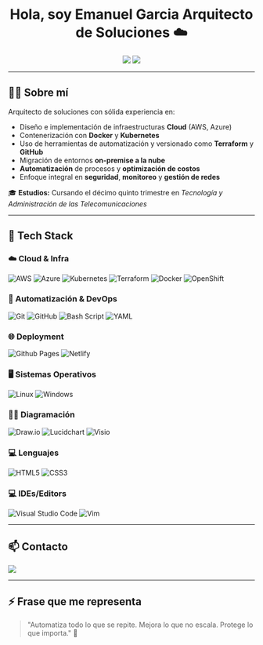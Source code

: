 <h1 align="center">Hola, soy Emanuel Garcia Arquitecto de Soluciones ☁️</h1>

<p align="center">
  <img src="https://img.shields.io/badge/AWS-%23FF9900.svg?style=for-the-badge&logo=amazon-aws&logoColor=white"/>
  <img src="https://img.shields.io/badge/azure-%230072C6.svg?style=for-the-badge&logo=microsoftazure&logoColor=white"/>
</p>

---

## 👨‍💻 Sobre mí

Arquitecto de soluciones con sólida experiencia en:

- Diseño e implementación de infraestructuras **Cloud** (AWS, Azure)
- Contenerización con **Docker** y **Kubernetes**
- Uso de herramientas de automatización y versionado como **Terraform** y **GitHub**
- Migración de entornos **on-premise a la nube**
- **Automatización** de procesos y **optimización de costos**
- Enfoque integral en **seguridad**, **monitoreo** y **gestión de redes**

🎓 **Estudios:** Cursando el décimo quinto trimestre en *Tecnología y Administración de las Telecomunicaciones*

---

## 🚀 Tech Stack

### ☁️ Cloud & Infra
![AWS](https://img.shields.io/badge/AWS-%23FF9900.svg?style=for-the-badge&logo=amazon-aws&logoColor=white)
![Azure](https://img.shields.io/badge/azure-%230072C6.svg?style=for-the-badge&logo=microsoftazure&logoColor=white)
![Kubernetes](https://img.shields.io/badge/kubernetes-%23326ce5.svg?style=for-the-badge&logo=kubernetes&logoColor=white)
![Terraform](https://img.shields.io/badge/terraform-%235835CC.svg?style=for-the-badge&logo=terraform&logoColor=white)
![Docker](https://img.shields.io/badge/docker-%230db7ed.svg?style=for-the-badge&logo=docker&logoColor=white)
![OpenShift](https://img.shields.io/badge/OpenShift(ROSA)-red?style=for-the-badge)

### 🧠 Automatización & DevOps
![Git](https://img.shields.io/badge/git-%23F05033.svg?style=for-the-badge&logo=git&logoColor=white)
![GitHub](https://img.shields.io/badge/github-%23121011.svg?style=for-the-badge&logo=github&logoColor=white)
![Bash Script](https://img.shields.io/badge/bash_script-%23121011.svg?style=for-the-badge&logo=gnu-bash&logoColor=white)
![YAML](https://img.shields.io/badge/yaml-%23ffffff.svg?style=for-the-badge&logo=yaml&logoColor=151515)

### 🌐 Deployment

![Github Pages](https://img.shields.io/badge/github%20pages-121013?style=for-the-badge&logo=github&logoColor=white)
![Netlify](https://img.shields.io/badge/netlify-%23000000.svg?style=for-the-badge&logo=netlify&logoColor=#00C7B7)

### 🖥️ Sistemas Operativos
![Linux](https://img.shields.io/badge/Linux-FCC624?style=for-the-badge&logo=linux&logoColor=black)
![Windows](https://img.shields.io/badge/Windows-0078D6?style=for-the-badge&logo=windows&logoColor=white)

### 👨‍🎨 Diagramación
![Draw.io](https://img.shields.io/badge/Draw.io-orange?style=for-the-badge)
![Lucidchart](https://img.shields.io/badge/Lucidchart-yellow?style=for-the-badge)
![Visio](https://img.shields.io/badge/Visio-blue?style=for-the-badge)

### 💻 Lenguajes
![HTML5](https://img.shields.io/badge/html5-%23E34F26.svg?style=for-the-badge&logo=html5&logoColor=white)
![CSS3](https://img.shields.io/badge/css3-%231572B6.svg?style=for-the-badge&logo=css3&logoColor=white)

### 💻 IDEs/Editors
![Visual Studio Code](https://img.shields.io/badge/Visual%20Studio%20Code-0078d7.svg?style=for-the-badge&logo=visual-studio-code&logoColor=white)
![Vim](https://img.shields.io/badge/VIM-%2311AB00.svg?style=for-the-badge&logo=vim&logoColor=white)

---

## 📫 Contacto

<p align="left">
  <a href="https://www.linkedin.com/in/emanuelgarcía"><img src="https://img.shields.io/badge/linkedin-%230077B5.svg?style=for-the-badge&logo=linkedin&logoColor=white" /></a>
</p>

---

## ⚡ Frase que me representa

> "Automatiza todo lo que se repite. Mejora lo que no escala. Protege lo que importa." 🚀
